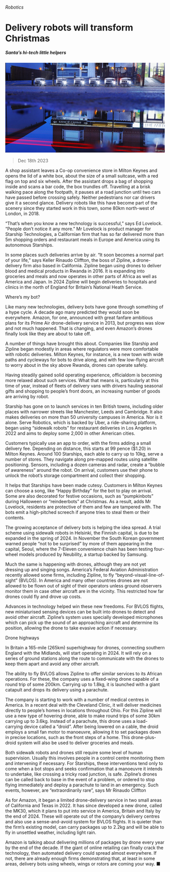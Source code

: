 ###### Robotics

# Delivery robots will transform Christmas 

##### Santa’s hi-tech little helpers 

![image](images/20231223_STP002.jpg) 

> Dec 18th 2023 

A shop assistant leaves a Co-op convenience store in Milton Keynes and opens the lid of a white box, about the size of a small suitcase, with a red flag on top and six wheels. After the assistant drops a bag of shopping inside and scans a bar code, the box trundles off. Travelling at a brisk walking pace along the footpath, it pauses at a road junction until two cars have passed before crossing safely. Neither pedestrians nor car drivers give it a second glance. Delivery robots like this have become part of the scenery since they started work in this town, some 80km north-west of London, in 2018.

“That’s when you know a new technology is successful,” says Ed Lovelock. “People don’t notice it any more.” Mr Lovelock is product manager for Starship Technologies, a Californian firm that has so far delivered more than 5m shopping orders and restaurant meals in Europe and America using its autonomous Starships. 

In some places such deliveries arrive by air. “It soon becomes a normal part of your life,” says Keller Rinaudo Cliffton, the boss of Zipline, a drone-delivery firm also based in California. Zipline began using drones to deliver blood and medical products in Rwanda in 2016. It is expanding into groceries and meals and now operates in other parts of Africa as well as America and Japan. In 2024 Zipline will begin deliveries to hospitals and clinics in the north of England for Britain’s National Heath Service. 

Where’s my bot?

Like many new technologies, delivery bots have gone through something of a hype cycle. A decade ago many predicted they would soon be everywhere. Amazon, for one, announced with great fanfare ambitious plans for its Prime Air drone-delivery service in 2013, but progress was slow and not much happened. That is changing, and even Amazon’s drones finally look like they are about to take off.

A number of things have brought this about. Companies like Starship and Zipline began modestly in areas where regulators were more comfortable with robotic deliveries. Milton Keynes, for instance, is a new town with wide paths and cycleways for bots to drive along, and with few low-flying aircraft to worry about in the sky above Rwanda, drones can operate safely. 

Having steadily gained solid operating experience, officialdom is becoming more relaxed about such services. What that means is, particularly at this time of year, instead of fleets of delivery vans with drivers hauling seasonal gifts and shopping to people’s front doors, an increasing number of goods are arriving by robot. 

Starship has gone on to launch services in ten British towns, including older places with narrower streets like Manchester, Leeds and Cambridge. It also makes deliveries on more than 50 university campuses in America. Nor is it alone. Serve Robotics, which is backed by Uber, a ride-sharing platform, began using “sidewalk robots” for restaurant deliveries in Los Angeles in 2022 and aims to deploy some 2,000 in other American cities.

Customers typically use an app to order, with the firms adding a small delivery fee. Depending on distance, this starts at 99 pence ($1.20) in Milton Keynes. Around 100 Starships, each able to carry up to 10kg, serve a number of stores. They navigate along pre-mapped routes using satellite positioning. Sensors, including a dozen cameras and radar, create a “bubble of awareness” around the robot. On arrival, customers use their phone to unlock the robot’s storage compartment and collect their shopping. 

It helps that Starships have been made cutesy. Customers in Milton Keynes can choose a song, like “Happy Birthday” for the bot to play on arrival. Some are also decorated for festive occasions, such as “pumpkinbots” during Halloween or “reindeerbots” at Christmas. As a result, adds Mr Lovelock, residents are protective of them and few are tampered with. The bots emit a high-pitched screech if anyone tries to steal them or their contents.

The growing acceptance of delivery bots is helping the idea spread. A trial scheme using sidewalk robots in Helsinki, the Finnish capital, is due to be expanded in the spring of 2024. In November the South Korean government warned people “not to be surprised” by more of them appearing in the capital, Seoul, where the 7-Eleven convenience chain has been testing four-wheel models produced by Neubility, a startup backed by Samsung. 

Much the same is happening with drones, although they are not yet dressing up and singing songs. America’s Federal Aviation Administration recently allowed some firms, including Zipline, to fly “beyond-visual-line-of-sight” (BVLOS). In America and many other countries drones are not allowed to be flown out of sight of their operators unless ground observers monitor them in case other aircraft are in the vicinity. This restricted how far drones could fly and drove up costs.

Advances in technology helped win these new freedoms. For BVLOS flights, new miniaturised sensing devices can be built into drones to detect and avoid other aircraft. Zipline’s system uses specially developed microphones which can pick up the sound of an approaching aircraft and determine its position, allowing the drone to take evasive action if necessary. 

Drone highways

In Britain a 165-mile (265km) superhighway for drones, connecting southern England with the Midlands, will start operating in 2024. It will rely on a series of ground stations along the route to communicate with the drones to keep them apart and avoid any other aircraft.

The ability to fly BVLOS allows Zipline to offer similar services to its African operations. For these, the company uses a fixed-wing drone capable of a round trip of some 200km. Carrying up to 1.8kg, it is launched with a giant catapult and drops its delivery using a parachute. 

The company is starting to work with a number of medical centres in America. In a recent deal with the Cleveland Clinic, it will deliver medicines directly to people’s homes in locations throughout Ohio. For this Zipline will use a new type of hovering drone, able to make round trips of some 30km carrying up to 3.6kg. Instead of a parachute, this drone uses a load-carrying device called a “droid”. After being lowered on a cable, the droid employs a small fan motor to manoeuvre, allowing it to set packages down in precise locations, such as the front steps of a home. This drone-plus-droid system will also be used to deliver groceries and meals.

Both sidewalk robots and drones still require some level of human supervision. Usually this involves people in a control centre monitoring them and intervening if necessary. For Starships, these interventions tend only to come when a bot stops and seeks confirmation that a manoeuvre it intends to undertake, like crossing a tricky road junction, is safe. Zipline’s drones can be called back to base in the event of a problem, or ordered to stop flying immediately and deploy a parachute to land in an emergency. Such events, however, are “extraordinarily rare”, says Mr Rinaudo Cliffton

As for Amazon, it began a limited drone-delivery service in two small areas of California and Texas in 2022. It has since developed a new drone, called the MK30, which it plans to put into service in America, Britain and Italy by the end of 2024. These will operate out of the company’s delivery centres and also use a sense-and-avoid system for BVLOS flights. It is quieter than the firm’s existing model, can carry packages up to 2.2kg and will be able to fly in unsettled weather, including light rain. 

Amazon is talking about delivering millions of packages by drone every year by the end of the decade. If the giant of online retailing can finally crack the technology, then automated delivery could spread almost everywhere. If not, there are already enough firms demonstrating that, at least in some areas, delivery bots using wheels, wings or rotors are coming your way. ■


